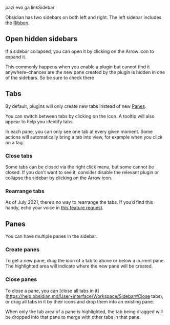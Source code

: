 pazi evo ga linkSidebar

Obsidian has two sidebars on both left and right. The left sidebar includes the [Ribbon](https://help.obsidian.md/User+interface/Workspace/Ribbon).

## Open hidden sidebars

If a sidebar collapsed, you can open it by clicking on the Arrow icon to expand it.

This commonly happens when you enable a plugin but cannot find it anywhere–chances are the new pane created by the plugin is hidden in one of the sidebars. So be sure to check there

## Tabs

By default, plugins will only create new tabs instead of new [Panes](https://help.obsidian.md/User+interface/Workspace/Sidebar#Panes).

You can switch between tabs by clicking on the icon. A tooltip will also appear to help you identify tabs.

In each pane, you can only see one tab at every given moment. Some actions will automatically bring a tab into view, for example when you click on a tag.

### Close tabs

Some tabs can be closed via the right click menu, but some cannot be closed. If you don’t want to see it, consider disable the relevant plugin or collapse the sidebar by clicking on the Arrow icon.

### Rearrange tabs

As of July 2021, there’s no way to rearrange the tabs. If you’d find this handy, echo your voice in [this feature request](https://forum.obsidian.md/t/reorder-tabs-of-panels-in-left-sidebar/9812).

## Panes

You can have multiple panes in the sidebar.

### Create panes

To get a new pane, drag the icon of a tab to above or below a current pane. The highlighted area will indicate where the new pane will be created.

### Close panes

To close a pane, you can [close all tabs in it](https://help.obsidian.md/User+interface/Workspace/Sidebar#Close tabs), or drag all tabs in it by their icons and drop them into an existing pane.

When only the tab area of a pane is highlighted, the tab being dragged will be dropped into that pane to merge with other tabs in that pane.